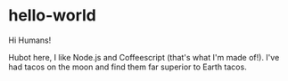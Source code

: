 # hello-world

  Hi Humans!
  
 Hubot here, I like Node.js and Coffeescript (that's what I'm made of!).
 I've had tacos on the moon and find  them far superior to Earth tacos.
 
